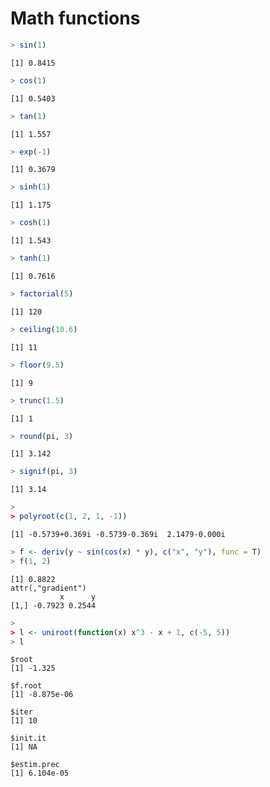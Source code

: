 


# Math functions


```r
> sin(1)
```

```
[1] 0.8415
```

```r
> cos(1)
```

```
[1] 0.5403
```

```r
> tan(1)
```

```
[1] 1.557
```

```r
> exp(-1)
```

```
[1] 0.3679
```

```r
> sinh(1)
```

```
[1] 1.175
```

```r
> cosh(1)
```

```
[1] 1.543
```

```r
> tanh(1)
```

```
[1] 0.7616
```

```r
> factorial(5)
```

```
[1] 120
```

```r
> ceiling(10.6)
```

```
[1] 11
```

```r
> floor(9.5)
```

```
[1] 9
```

```r
> trunc(1.5)
```

```
[1] 1
```

```r
> round(pi, 3)
```

```
[1] 3.142
```

```r
> signif(pi, 3)
```

```
[1] 3.14
```

```r
> 
> polyroot(c(1, 2, 1, -1))
```

```
[1] -0.5739+0.369i -0.5739-0.369i  2.1479-0.000i
```

```r
> f <- deriv(y ~ sin(cos(x) * y), c("x", "y"), func = T)
> f(1, 2)
```

```
[1] 0.8822
attr(,"gradient")
           x      y
[1,] -0.7923 0.2544
```

```r
> 
> l <- uniroot(function(x) x^3 - x + 1, c(-5, 5))
> l
```

```
$root
[1] -1.325

$f.root
[1] -8.875e-06

$iter
[1] 10

$init.it
[1] NA

$estim.prec
[1] 6.104e-05
```


